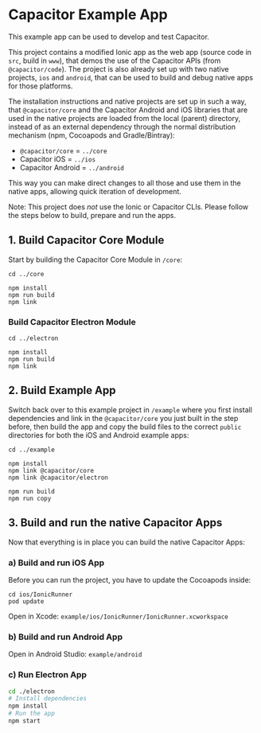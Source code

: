 # Capacitor Example App

This example app can be used to develop and test Capacitor.

This project contains a modified Ionic app as the web app (source code in `src`, build in `www`), that demos the use of the Capacitor APIs (from `@capacitor/code`). The project is also already set up with two native projects, `ios` and `android`, that can be used to build and debug native apps for those platforms.

The installation instructions and native projects are set up in such a way, that `@capacitor/core` and the Capacitor Android and iOS libraries that are used in the native projects are loaded from the local (parent) directory, instead of as an external dependency through the normal distribution mechanism (npm, Cocoapods and Gradle/Bintray):

* `@capacitor/core` = `../core`
* Capacitor iOS = `../ios`
* Capacitor Android = `../android`

This way you can make direct changes to all those and use them in the native apps, allowing quick iteration of development.

Note: This project does _not_ use the Ionic or Capacitor CLIs. Please follow the steps below to build, prepare and run the apps.

## 1. Build Capacitor Core Module

Start by building the Capacitor Core Module in `/core`:

```
cd ../core

npm install
npm run build
npm link
```

### Build Capacitor Electron Module

```
cd ../electron

npm install
npm run build
npm link
```

## 2. Build Example App

Switch back over to this example project in `/example` where you first install dependencies and link in the `@capacitor/core` you just built in the step before, then build the app and copy the build files to the correct `public` directories for both the iOS and Android example apps:

```
cd ../example

npm install
npm link @capacitor/core
npm link @capacitor/electron

npm run build
npm run copy
```

## 3. Build and run the native Capacitor Apps

Now that everything is in place you can build the native Capacitor Apps:

### a) Build and run iOS App

Before you can run the project, you have to update the Cocoapods inside:

```
cd ios/IonicRunner
pod update
```

Open in Xcode: `example/ios/IonicRunner/IonicRunner.xcworkspace`

### b) Build and run Android App

Open in Android Studio: `example/android`

### c) Run Electron App

```bash
cd ./electron
# Install dependencies
npm install
# Run the app
npm start
```


